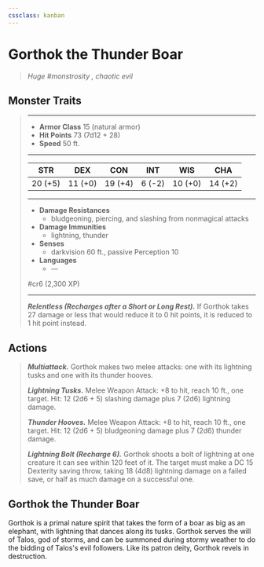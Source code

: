 ```yaml
---
cssclass: kanban
---
```


# Gorthok the Thunder Boar
>*Huge #monstrosity , chaotic evil*
## Monster Traits
>___
>- **Armor Class** 15 (natural armor)
>- **Hit Points** 73 (7d12 + 28)
>- **Speed** 50 ft.
>___
>|STR|DEX|CON|INT|WIS|CHA|
>|:---:|:---:|:---:|:---:|:---:|:---:|
>|20 (+5)|11 (+0)|19 (+4)|6 (-2)|10 (+0)|14 (+2)|
>___
>- **Damage Resistances**
>	 - bludgeoning, piercing, and slashing from nonmagical attacks
>- **Damage Immunities**
>	 - lightning, thunder
>- **Senses**
>	 - darkvision 60 ft., passive Perception 10
>- **Languages**
>	 - —
>
> #cr6 (2,300 XP)
>___
>***Relentless (Recharges after a Short or Long Rest).*** If Gorthok takes 27 damage or less that would reduce it to 0 hit points, it is reduced to 1 hit point instead.  
>
## Actions
>***Multiattack.*** Gorthok makes two melee attacks: one with its lightning tusks and one with its thunder hooves.  
>
>***Lightning Tusks.*** Melee Weapon Attack: +8 to hit, reach 10 ft., one target. Hit: 12 (2d6 + 5) slashing damage plus 7 (2d6) lightning damage.  
>
>***Thunder Hooves.*** Melee Weapon Attack: +8 to hit, reach 10 ft., one target. Hit: 12 (2d6 + 5) bludgeoning damage plus 7 (2d6) thunder damage.  
>
>***Lightning Bolt (Recharge 6).*** Gorthok shoots a bolt of lightning at one creature it can see within 120 feet of it. The target must make a DC 15 Dexterity saving throw, taking 18 (4d8) lightning damage on a failed save, or half as much damage on a successful one.
## Gorthok the Thunder Boar
Gorthok is a primal nature spirit that takes the form of a boar as big as an elephant, with lightning that dances along its tusks. Gorthok serves the will of Talos, god of storms, and can be summoned during stormy weather to do the bidding of Talos's evil followers. Like its patron deity, Gorthok revels in destruction.